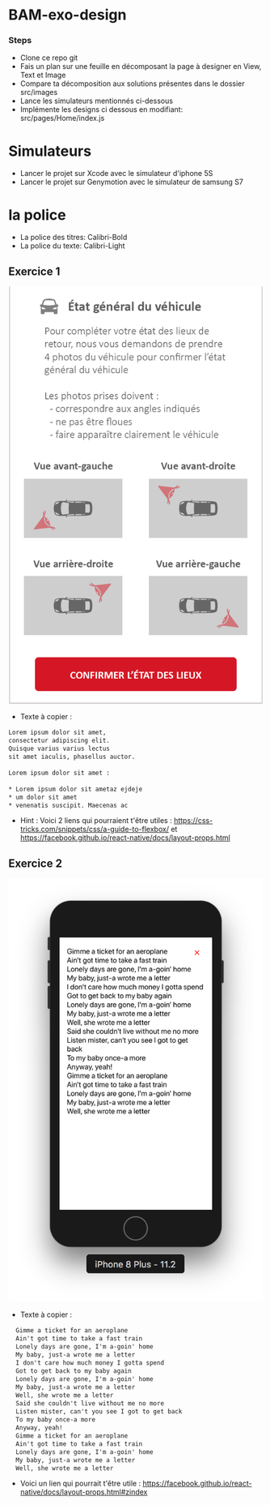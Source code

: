 # BAM-exo-design

### Steps

* Clone ce repo git
* Fais un plan sur une feuille en décomposant la page à designer en View, Text et Image
* Compare ta décomposition aux solutions présentes dans le dossier src/images
* Lance les simulateurs mentionnés ci-dessous
* Implémente les designs ci dessous en modifiant: src/pages/Home/index.js

# Simulateurs

* Lancer le projet sur Xcode avec le simulateur d'iphone 5S
* Lancer le projet sur Genymotion avec le simulateur de samsung S7

# la police

* La police des titres: Calibri-Bold
* La police du texte: Calibri-Light

## Exercice 1

<p align="center">
  <img src="https://github.com/bamlab/BAM-exo-design/blob/master/src/Images/Ada%20Design.png"/>
</p>

* Texte à copier :

```
Lorem ipsum dolor sit amet,
consectetur adipiscing elit.
Quisque varius varius lectus
sit amet iaculis, phasellus auctor.

Lorem ipsum dolor sit amet :

* Lorem ipsum dolor sit ametaz ejdeje
* um dolor sit amet
* venenatis suscipit. Maecenas ac
```

* Hint : Voici 2 liens qui pourraient t'être utiles : https://css-tricks.com/snippets/css/a-guide-to-flexbox/ et https://facebook.github.io/react-native/docs/layout-props.html

## Exercice 2

<p align="center">
  <img src="https://github.com/bamlab/BAM-exo-design/blob/master/src/Images/TheBoxTops.png"/>
</p>

* Texte à copier :

```
  Gimme a ticket for an aeroplane
  Ain't got time to take a fast train
  Lonely days are gone, I'm a-goin' home
  My baby, just-a wrote me a letter
  I don't care how much money I gotta spend
  Got to get back to my baby again
  Lonely days are gone, I'm a-goin' home
  My baby, just-a wrote me a letter
  Well, she wrote me a letter
  Said she couldn't live without me no more
  Listen mister, can't you see I got to get back
  To my baby once-a more
  Anyway, yeah!
  Gimme a ticket for an aeroplane
  Ain't got time to take a fast train
  Lonely days are gone, I'm a-goin' home
  My baby, just-a wrote me a letter
  Well, she wrote me a letter
```

* Voici un lien qui pourrait t'être utile : https://facebook.github.io/react-native/docs/layout-props.html#zindex
